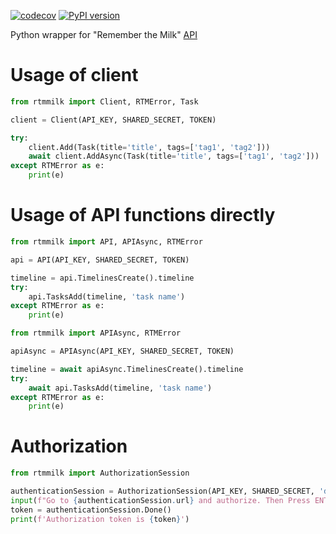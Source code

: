 [![codecov](https://codecov.io/gh/rkhwaja/rtmilk/branch/master/graph/badge.svg?token=RaMYgorajr)](https://codecov.io/gh/rkhwaja/rtmilk) [![PyPI version](https://badge.fury.io/py/rtmilk.svg)](https://badge.fury.io/py/rtmilk)

Python wrapper for "Remember the Milk" [API](https://www.rememberthemilk.com/services/api/)

# Usage of client
```python
from rtmmilk import Client, RTMError, Task

client = Client(API_KEY, SHARED_SECRET, TOKEN)

try:
    client.Add(Task(title='title', tags=['tag1', 'tag2']))
    await client.AddAsync(Task(title='title', tags=['tag1', 'tag2']))
except RTMError as e:
    print(e)
```

# Usage of API functions directly
```python
from rtmmilk import API, APIAsync, RTMError

api = API(API_KEY, SHARED_SECRET, TOKEN)

timeline = api.TimelinesCreate().timeline
try:
    api.TasksAdd(timeline, 'task name')
except RTMError as e:
    print(e)
```

```python
from rtmmilk import APIAsync, RTMError

apiAsync = APIAsync(API_KEY, SHARED_SECRET, TOKEN)

timeline = await apiAsync.TimelinesCreate().timeline
try:
    await api.TasksAdd(timeline, 'task name')
except RTMError as e:
    print(e)
```

# Authorization
```python
from rtmmilk import AuthorizationSession

authenticationSession = AuthorizationSession(API_KEY, SHARED_SECRET, 'delete')
input(f"Go to {authenticationSession.url} and authorize. Then Press ENTER")
token = authenticationSession.Done()
print(f'Authorization token is {token}')
```
